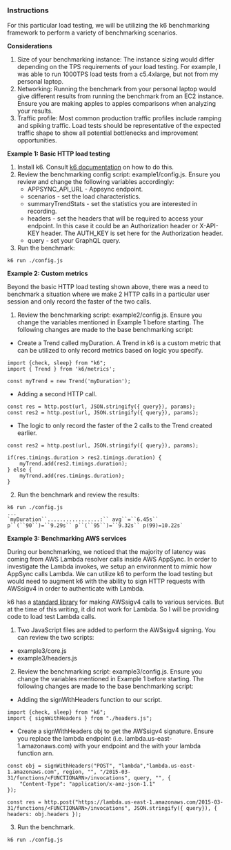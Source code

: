 ### **Instructions**

For this particular load testing, we will be utilizing the k6 benchmarking framework to perform a variety of benchmarking scenarios.

**Considerations**

1. Size of your benchmarking instance: The instance sizing would differ depending on the TPS requirements of your load testing. For example, I was able to run 1000TPS load tests from a c5.4xlarge, but not from my personal laptop. 
2. Networking: Running the benchmark from your personal laptop would give different results from running the benchmark from an EC2 instance. Ensure you are making apples to apples comparisons when analyzing your results.
3. Traffic profile: Most common production traffic profiles include ramping and spiking traffic. Load tests should be representative of the expected traffic shape to show all potential bottlenecks and improvement opportunities.

**Example 1: Basic HTTP load testing**

1. Install k6. Consult [k6 documentation](https://k6.io/docs/get-started/installation/) on how to do this.
2. Review the benchmarking config script: example1/config.js. Ensure you review and change the following variables accordingly:
    * APPSYNC_API_URL - Appsync endpoint.
    * scenarios - set the load characteristics.
    * summaryTrendStats - set the statistics you are interested in recording.
    * headers - set the headers that will be required to access your endpoint. In this case it could be an Authorization header or X-API-KEY header. The AUTH_KEY is set here for the Authorization header.
    * query - set your GraphQL query.
3. Run the benchmark:

```
k6 run ./config.js
```

**Example 2: Custom metrics**

Beyond the basic HTTP load testing shown above, there was a need to benchmark a situation where we make 2 HTTP calls in a particular user session and only record the faster of the two calls.  

1. Review the benchmarking script: example2/config.js. Ensure you change the variables mentioned in Example 1 before starting. The following changes are made to the base benchmarking script:

  * Create a Trend called myDuration. A Trend in k6 is a custom metric that can be utilized to only record metrics based on logic you specify.

```
import {check, sleep} from "k6";
import { Trend } from 'k6/metrics';

const myTrend = new Trend('myDuration');
```

  * Adding a second HTTP call.

```
const res = http.post(url, JSON.stringify({ query}), params);
const res2 = http.post(url, JSON.stringify({ query}), params);
```

  * The logic to only record the faster of the 2 calls to the Trend created earlier.

```
const res2 = http.post(url, JSON.stringify({ query}), params);

if(res.timings.duration > res2.timings.duration) {
    myTrend.add(res2.timings.duration);
} else {
    myTrend.add(res.timings.duration);
}
```

2. Run the benchmark and review the results:

```
k6 run ./config.js
...
`myDuration``.................:`` avg``=``6.45s`` p``(``90``)=``9.29s`` p``(``95``)=``9.32s`` p(99)=10.22s`
```

**Example 3: Benchmarking AWS services**

During our benchmarking, we noticed that the majority of latency was coming from AWS Lambda resolver calls inside AWS AppSync. In order to investigate the Lambda invokes, we setup an environment to mimic how AppSync calls Lambda. We can utilize k6 to perform the load testing but would need to augment k6 with the ability to sign HTTP requests with AWSsigv4 in order to authenticate with Lambda. 

k6 has a [standard library](https://github.com/grafana/k6-jslib-aws) for making AWSsigv4 calls to various services. But at the time of this writing, it did not work for Lambda. So I will be providing code to load test Lambda calls.

1. Two JavaScript files are added to perform the AWSsigv4 signing. You can review the two scripts:
  * example3/core.js
  * example3/headers.js
2. Review the benchmarking script: example3/config.js. Ensure you change the variables mentioned in Example 1 before starting. The following changes are made to the base benchmarking script:

  * Adding the signWithHeaders function  to our script.

```
import {check, sleep} from "k6";
import { signWithHeaders } from "./headers.js";
```

  * Create a signWithHeaders obj to get the AWSsigv4 signature. Ensure you replace the lambda endpoint (i.e. lambda.us-east-1.amazonaws.com) with your endpoint and the <FUNCTIONARN> with your lambda function arn.

```
const obj = signWithHeaders("POST", "lambda","lambda.us-east-1.amazonaws.com", region, "", "/2015-03-31/functions/<FUNCTIONARN>/invocations", query, "", {
    "Content-Type": "application/x-amz-json-1.1"
});

const res = http.post("https://lambda.us-east-1.amazonaws.com/2015-03-31/functions/<FUNCTIONARN>/invocations", JSON.stringify({ query}), { headers: obj.headers });
```

3. Run the benchmark.

```
k6 run ./config.js
```

